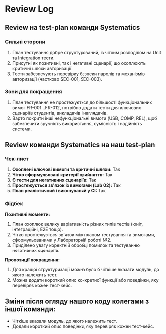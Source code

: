 # Review Log

## Review на test-plan команди Systematics 
### Сильні сторони
1. План тестування добре структурований, із чітким розподілом на Unit та Integration тести.  
2. Присутні як позитивні, так і негативні сценарії, що охоплюють критичні шляхи авторизації.  
3. Тести забезпечують перевірку безпеки паролів та механізмів авторизації (частково SEC-001, SEC-003).

### Зони для покращення
1. План тестування не простежується до більшості функціональних вимог FR-001…FR-012, потрібно додати тести для ключових сценаріїв студентів, викладачів і наглядачів.  
2. Варто покрити інші нефункціональні вимоги (USB, COMP, REL), щоб забезпечити зручність використання, сумісність і надійність системи.

## Review команди Systematics на наш test-plan 

### Чек-лист

1.  **Охоплені ключові вимоги та критичні шляхи:** Так
2.  **Чітко сформульовані критерії прийняття:** Так
3.  **Є тести для негативних сценаріїв:** Так
4.  **Простежується зв'язок із вимогами (Lab 02):** Так
5.  **План реалістичний і виконуваний у CI:** Так


### Фідбек

**Позитивні моменти:**

1.  План охоплює велику варіативність різних типів тестів (юніт, інтеграційні, E2E тощо).
2.  Чітко простежується зв'язок між планом тестування та вимогами, сформульованими у Лабораторній роботі №2.
3.  Приділено увагу коректній обробці помилок та тестуванню негативних сценаріїв.

**Пропозиції покращення:**

1.  Для кращої структуризації можна було б чіткіше вказати модуль, до якого належить тест.
2.  Можна додати короткий опис конкретної функції або поведінки, яку перевіряє кожен тест-кейс.

## Зміни після огляду нашого коду колегами з іншої команди: 
-  Чіткіше вказали модуль, до якого належить тест.  
-  Додали короткий опис поведінки, яку перевіряє кожен тест-кейс.